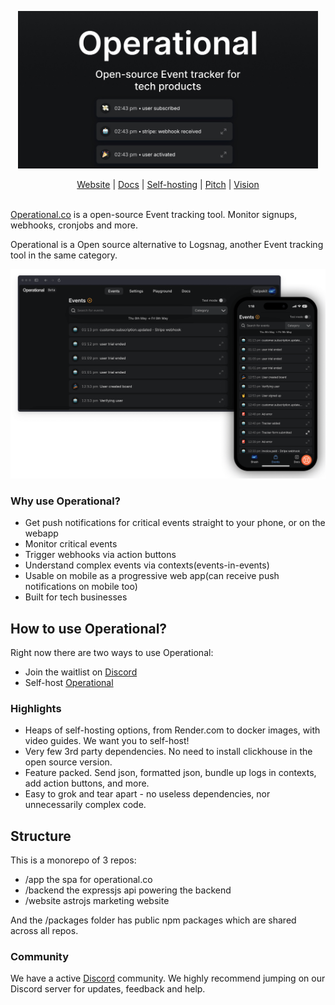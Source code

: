 <p align="center">
  <a href="https://operational.co">
    <img src="media/operational-banner.jpg" width="480px" alt="Operational Event tracker" />
  </a>
</p>

<p align="center">
    <a href="https://operational.co" target="_blank">Website</a> |
    <a href="https://operational.co/api" target="_blank">Docs</a> |
    <a href="https://operational.co/selfhosted/introduction" target="_blank">Self-hosting</a> |
    <a href="https://operational.co/pitch" target="_blank">Pitch</a> |
    <a href="https://operational.co/other/vision" target="_blank">Vision</a>
    <br /><br />
</p>

[Operational.co](https://operational.co) is a open-source Event tracking tool. Monitor signups, webhooks, cronjobs and more.

Operational is a Open source alternative to Logsnag, another Event tracking tool in the same category.

![Operational Event tracker](media/operational-screenshot.png)

### Why use Operational?

- Get push notifications for critical events straight to your phone, or on the webapp
- Monitor critical events
- Trigger webhooks via action buttons
- Understand complex events via contexts(events-in-events)
- Usable on mobile as a progressive web app(can receive push notifications on mobile too)
- Built for tech businesses

## How to use Operational?

Right now there are two ways to use Operational:

- Join the waitlist on [Discord](https://discord.gg/QmfGeMGM)
- Self-host [Operational](https://operational.co/selfhosted)

### Highlights

- Heaps of self-hosting options, from Render.com to docker images, with video guides. We want you to self-host!
- Very few 3rd party dependencies. No need to install clickhouse in the open source version.
- Feature packed. Send json, formatted json, bundle up logs in contexts, add action buttons, and more.
- Easy to grok and tear apart - no useless dependencies, nor unnecessarily complex code.

## Structure

This is a monorepo of 3 repos:

- /app the spa for operational.co
- /backend the expressjs api powering the backend
- /website astrojs marketing website

And the /packages folder has public npm packages which are shared across all repos.

### Community

We have a active [Discord](https://discord.gg/QmfGeMGM) community. We highly recommend jumping on our Discord server for updates, feedback and help.
